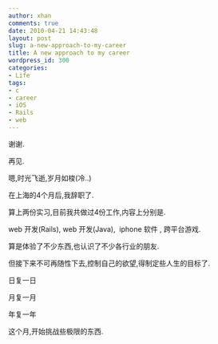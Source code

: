 ```yaml
---
author: xhan
comments: true
date: 2010-04-21 14:43:48
layout: post
slug: a-new-approach-to-my-career
title: A new approach to my career
wordpress_id: 300
categories:
- Life
tags:
- c
- career
- iOS
- Rails
- web
---
```


谢谢.

再见.

嗯,时光飞逝,岁月如梭(冷..)

在上海的4个月后,我辞职了.

算上两份实习,目前我共做过4份工作,内容上分别是.

web 开发(Rails), web 开发(Java),  iphone 软件 , 跨平台游戏.

算是体验了不少东西,也认识了不少各行业的朋友.

但接下来不可再随性下去,控制自己的欲望,得制定些人生的目标了.

日复一日

月复一月

年复一年

这个月,开始挑战些极限的东西.
